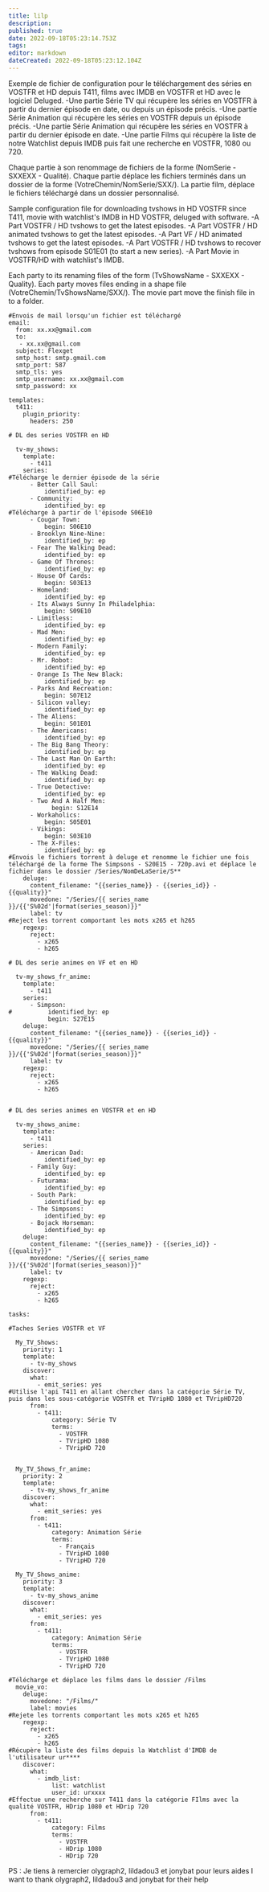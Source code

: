 ```yaml
---
title: lilp
description: 
published: true
date: 2022-09-18T05:23:14.753Z
tags: 
editor: markdown
dateCreated: 2022-09-18T05:23:12.104Z
---
```


Exemple de fichier de configuration pour le téléchargement des séries en VOSTFR et HD depuis T411, films avec IMDB en VOSTFR et HD avec le logiciel Deluged.
-Une partie Série TV qui récupère les séries en VOSTFR à partir du dernier épisode en date, ou depuis un épisode précis.
-Une partie Série Animation qui récupère les séries en VOSTFR depuis un épisode précis.
-Une partie Série Animation qui récupère les séries en VOSTFR à partir du dernier épisode en date.
-Une partie Films qui récupère la liste de notre Watchlist depuis IMDB puis fait une recherche en VOSTFR, 1080 ou 720.

Chaque partie à son renommage de fichiers de la forme (NomSerie - SXXEXX - Qualité).
Chaque partie déplace les fichiers terminés dans un dossier de la forme (VotreChemin/NomSerie/SXX/).
La partie film, déplace le fichiers téléchargé dans un dossier personnalisé.


Sample configuration file for downloading tvshows in HD VOSTFR since T411, movie with watchlist's IMDB in HD VOSTFR, deluged with software.
-A Part VOSTFR / HD tvshows to get the latest episodes.
-A Part VOSTFR / HD animated tvshows to get the latest episodes.
-A Part VF / HD animated tvshows to get the latest episodes.
-A Part VOSTFR / HD tvshows to recover tvshows from episode S01E01 (to start a new series).
-A Part Movie in VOSTFR/HD with watchlist's IMDB.

Each party to its renaming files of the form (TvShowsName - SXXEXX - Quality).
Each party moves files ending in a shape file (VotreChemin/TvShowsName/SXX/).
The movie part move the finish file in to a folder.

```
#Envois de mail lorsqu'un fichier est téléchargé
﻿email:
  from: xx.xx@gmail.com
  to:
   - xx.xx@gmail.com
  subject: Flexget
  smtp_host: smtp.gmail.com
  smtp_port: 587
  smtp_tls: yes
  smtp_username: xx.xx@gmail.com
  smtp_password: xx

templates:
  t411:
    plugin_priority:
      headers: 250

# DL des series VOSTFR en HD
  
  tv-my_shows:
    template:
      - t411
    series:
#Télécharge le dernier épisode de la série
      - Better Call Saul:
          identified_by: ep
      - Community:
          identified_by: ep
#Télécharge à partir de l'épisode S06E10
      - Cougar Town:
          begin: S06E10
      - Brooklyn Nine-Nine:
          identified_by: ep
      - Fear The Walking Dead:
          identified_by: ep
      - Game Of Thrones:
          identified_by: ep
      - House Of Cards:
          begin: S03E13
      - Homeland:
          identified_by: ep
      - Its Always Sunny In Philadelphia:
          begin: S09E10
      - Limitless:
          identified_by: ep
      - Mad Men:
          identified_by: ep
      - Modern Family:
          identified_by: ep
      - Mr. Robot:
          identified_by: ep
      - Orange Is The New Black:
          identified_by: ep
      - Parks And Recreation:
          begin: S07E12
      - Silicon valley:
          identified_by: ep
      - The Aliens:
          begin: S01E01
      - The Americans:
          identified_by: ep
      - The Big Bang Theory:
          identified_by: ep
      - The Last Man On Earth:
          identified_by: ep
      - The Walking Dead:
          identified_by: ep
      - True Detective:
          identified_by: ep
      - Two And A Half Men:
            begin: S12E14
      - Workaholics:
          begin: S05E01
      - Vikings:
          begin: S03E10
      - The X-Files:
          identified_by: ep
#Envois le fichiers torrent à deluge et renomme le fichier une fois téléchargé de la forme The Simpsons - S20E15 - 720p.avi et déplace le fichier dans le dossier /Series/NomDeLaSerie/S**
    deluge:
      content_filename: "{{series_name}} - {{series_id}} - {{quality}}"
      movedone: "/Series/{{ series_name }}/{{'S%02d'|format(series_season)}}"
      label: tv
#Reject les torrent comportant les mots x265 et h265
    regexp:
      reject:
        - x265
        - h265

# DL des serie animes en VF et en HD

  tv-my_shows_fr_anime:
    template:
      - t411
    series:
      - Simpson:
#          identified_by: ep
           begin: S27E15
    deluge:
      content_filename: "{{series_name}} - {{series_id}} - {{quality}}"
      movedone: "/Series/{{ series_name }}/{{'S%02d'|format(series_season)}}"
      label: tv
    regexp:
      reject:
        - x265
        - h265


# DL des series animes en VOSTFR et en HD

  tv-my_shows_anime:
    template:
      - t411
    series:
      - American Dad:
          identified_by: ep
      - Family Guy:
          identified_by: ep
      - Futurama:
          identified_by: ep
      - South Park:
          identified_by: ep
      - The Simpsons:
          identified_by: ep
      - Bojack Horseman:
          identified_by: ep
    deluge:
      content_filename: "{{series_name}} - {{series_id}} - {{quality}}"
      movedone: "/Series/{{ series_name }}/{{'S%02d'|format(series_season)}}"
      label: tv
    regexp:
      reject:
        - x265
        - h265

tasks:

#Taches Series VOSTFR et VF

  My_TV_Shows:
    priority: 1
    template:
      - tv-my_shows
    discover:
      what:
        - emit_series: yes
#Utilise l'api T411 en allant chercher dans la catégorie Série TV, puis dans les sous-catégorie VOSTFR et TVripHD 1080 et TVripHD720
      from:
        - t411:
            category: Série TV
            terms:
              - VOSTFR
              - TVripHD 1080
              - TVripHD 720

  
  My_TV_Shows_fr_anime:
    priority: 2
    template:
      - tv-my_shows_fr_anime
    discover:
      what:
        - emit_series: yes
      from:
        - t411:
            category: Animation Série
            terms:
              - Français
              - TVripHD 1080
              - TVripHD 720

  My_TV_Shows_anime:
    priority: 3
    template:
      - tv-my_shows_anime
    discover:
      what:
        - emit_series: yes
      from:
        - t411:
            category: Animation Série
            terms:
              - VOSTFR
              - TVripHD 1080
              - TVripHD 720

#Télécharge et déplace les films dans le dossier /Films
  movie_vo:
    deluge:
      movedone: "/Films/"
      label: movies
#Rejete les torrents comportant les mots x265 et h265
    regexp:
      reject:
        - x265
        - h265
#Récupère la liste des films depuis la Watchlist d'IMDB de l'utilisateur ur****
    discover:
      what:
        - imdb_list:
            list: watchlist
            user_id: urxxxx
#Effectue une recherche sur T411 dans la catégorie FIlms avec la qualité VOSTFR, HDrip 1080 et HDrip 720
      from:
        - t411:
            category: Films
            terms:
              - VOSTFR
              - HDrip 1080
              - HDrip 720
```


PS : Je tiens à remercier olygraph2, lildadou3 et jonybat pour leurs aides
I want to thank olygraph2, lildadou3 and jonybat for their help
